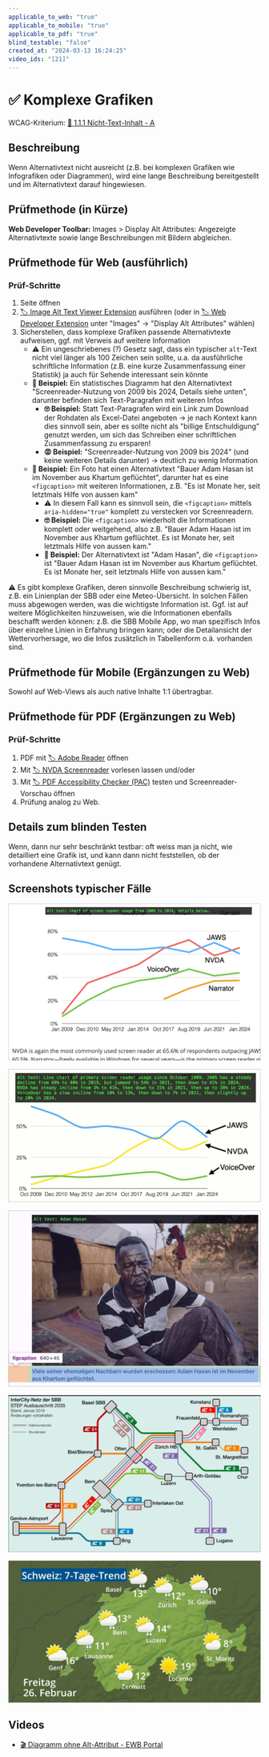 ```yaml
---
applicable_to_web: "true"
applicable_to_mobile: "true"
applicable_to_pdf: "true"
blind_testable: "false"
created_at: "2024-03-13 16:24:25"
video_ids: "[21]"
---
```


# ✅ Komplexe Grafiken

WCAG-Kriterium: [📜 1.1.1 Nicht-Text-Inhalt - A](..)

## Beschreibung

Wenn Alternativtext nicht ausreicht (z.B. bei komplexen Grafiken wie Infografiken oder Diagrammen), wird eine lange Beschreibung bereitgestellt und im Alternativtext darauf hingewiesen.

## Prüfmethode (in Kürze)

**Web Developer Toolbar:** Images > Display Alt Attributes: Angezeigte Alternativtexte sowie lange Beschreibungen mit Bildern abgleichen.

## Prüfmethode für Web (ausführlich)

### Prüf-Schritte

1. Seite öffnen
1. [🏷️ Image Alt Text Viewer Extension](/de/tags/image-alt-text-viewer-extension) ausführen (oder in [🏷️ Web Developer Extension](/de/tags/web-developer-extension) unter "Images" → "Display Alt Attributes" wählen)
1. Sicherstellen, dass komplexe Grafiken passende Alternativtexte aufweisen, ggf. mit Verweis auf weitere Information
    - ⚠️ Ein ungeschriebenes (?) Gesetz sagt, dass ein typischer `alt`-Text nicht viel länger als 100 Zeichen sein sollte, u.a. da ausführliche schriftliche Information (z.B. eine kurze Zusammenfassung einer Statistik) ja auch für Sehende interessant sein könnte
    - **🙂 Beispiel:** Ein statistisches Diagramm hat den Alternativtext "Screenreader-Nutzung von 2009 bis 2024, Details siehe unten", darunter befinden sich Text-Paragrafen mit weiteren Infos
        - **🙄 Beispiel:** Statt Text-Paragrafen wird ein Link zum Download der Rohdaten als Excel-Datei angeboten → je nach Kontext kann dies sinnvoll sein, aber es sollte nicht als "billige Entschuldigung" genutzt werden, um sich das Schreiben einer schriftlichen Zusammenfassung zu ersparen!
        - **😡 Beispiel:** "Screenreader-Nutzung von 2009 bis 2024" (und keine weiteren Details darunter) → deutlich zu wenig Information
    - **🙂 Beispiel:** Ein Foto hat einen Alternativtext "Bauer Adam Hasan ist im November aus Khartum geflüchtet", darunter hat es eine `<figcaption>` mit weiteren Informationen, z.B. "Es ist Monate her, seit letztmals Hilfe von aussen kam"
        - ⚠️ In diesem Fall kann es sinnvoll sein, die `<figcaption>` mittels `aria-hidden="true"` komplett zu verstecken vor Screenreadern.
        - **🙄 Beispiel:** Die `<figcaption>` wiederholt die Informationen komplett oder weitgehend, also z.B. "Bauer Adam Hasan ist im November aus Khartum geflüchtet. Es ist Monate her, seit letztmals Hilfe von aussen kam."
        - **🙂 Beispiel:** Der Alternativtext ist "Adam Hasan", die `<figcaption>` ist "Bauer Adam Hasan ist im November aus Khartum geflüchtet. Es ist Monate her, seit letztmals Hilfe von aussen kam."

⚠️ Es gibt komplexe Grafiken, deren sinnvolle Beschreibung schwierig ist, z.B. ein Linienplan der SBB oder eine Meteo-Übersicht. In solchen Fällen muss abgewogen werden, was die wichtigste Information ist. Ggf. ist auf weitere Möglichkeiten hinzuweisen, wie die Informationen ebenfalls beschafft werden können: z.B. die SBB Mobile App, wo man spezifisch Infos über einzelne Linien in Erfahrung bringen kann; oder die Detailansicht der Wettervorhersage, wo die Infos zusätzlich in Tabellenform o.ä. vorhanden sind.

## Prüfmethode für Mobile (Ergänzungen zu Web)

Sowohl auf Web-Views als auch native Inhalte 1:1 übertragbar.

## Prüfmethode für PDF (Ergänzungen zu Web)

### Prüf-Schritte
1. PDF mit [🏷️ Adobe Reader](/de/tags/adobe-reader) öffnen
1. Mit [🏷️ NVDA Screenreader](/de/tags/nvda-screenreader) vorlesen lassen und/oder
1. Mit [🏷️ PDF Accessibility Checker (PAC)](/de/tags/pdf-accessibility-checker-pac) testen und Screenreader-Vorschau öffnen
1. Prüfung analog zu Web.

## Details zum blinden Testen

Wenn, dann nur sehr beschränkt testbar: oft weiss man ja nicht, wie detailliert eine Grafik ist, und kann dann nicht feststellen, ob der vorhandene Alternativtext genügt.

## Screenshots typischer Fälle

![Kurzer Alternativtext bei Diagramm mit Verweis auf Text darunter (tiptop)](images/kurzer-alternativtext-bei-diagramm-mit-verweis-auf-text-darunter.png)

![Ein extrem langer Alternativtext bei einem Diagramm (nicht so gut, denn auch Sehende möchten diese Zusammenfassung ggf. gerne lesen)](images/ein-extrem-langer-alternativtext-bei-einem-diagramm.png)

![Kurzer Alternativtext mit zusätzlicher Figcaption](images/kurzer-alternativtext-mit-zustzlicher-figcaption.png)

![Linienpläne sind sehr schwierig zu beschreiben](images/linienplne-sind-sehr-schwierig-zu-beschreiben.png)

![Auch Übersichten von Wettervorhersagen sind sehr komplex](images/auch-bersichten-von-wettervorhersagen-sind-sehr-komplex.png)

## Videos

- [🎬 Diagramm ohne Alt-Attribut - EWB Portal](/de/videos/diagramm-ohne-alt-attribut-ewb-portal)
